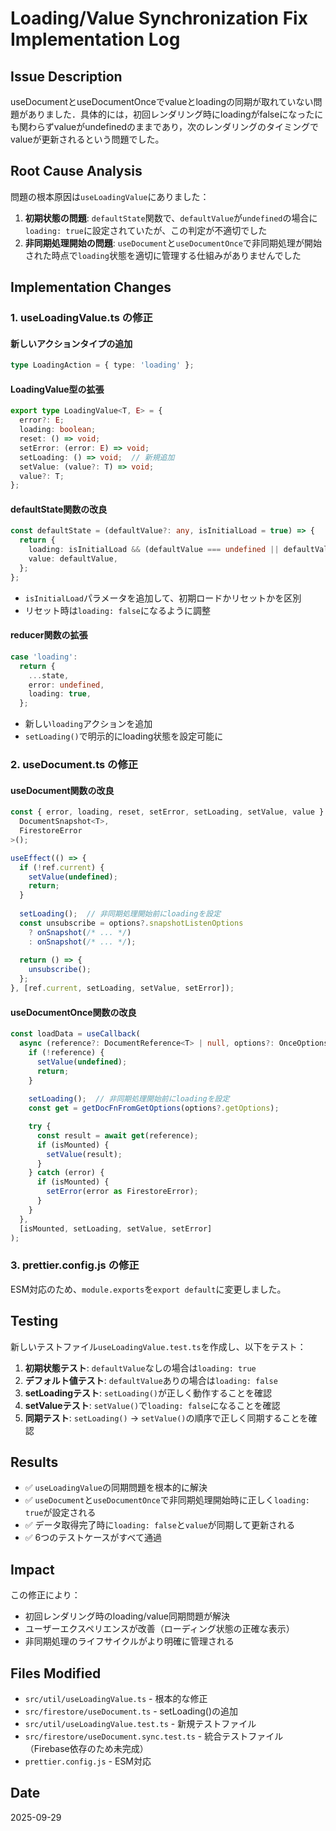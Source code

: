 # Loading/Value Synchronization Fix Implementation Log

## Issue Description
useDocumentとuseDocumentOnceでvalueとloadingの同期が取れていない問題がありました．具体的には，初回レンダリング時にloadingがfalseになったにも関わらずvalueがundefinedのままであり，次のレンダリングのタイミングでvalueが更新されるという問題でした。

## Root Cause Analysis
問題の根本原因は`useLoadingValue`にありました：

1. **初期状態の問題**: `defaultState`関数で、`defaultValue`が`undefined`の場合に`loading: true`に設定されていたが、この判定が不適切でした
2. **非同期処理開始の問題**: `useDocument`と`useDocumentOnce`で非同期処理が開始された時点で`loading`状態を適切に管理する仕組みがありませんでした

## Implementation Changes

### 1. useLoadingValue.ts の修正

#### 新しいアクションタイプの追加
```typescript
type LoadingAction = { type: 'loading' };
```

#### LoadingValue型の拡張
```typescript
export type LoadingValue<T, E> = {
  error?: E;
  loading: boolean;
  reset: () => void;
  setError: (error: E) => void;
  setLoading: () => void;  // 新規追加
  setValue: (value?: T) => void;
  value?: T;
};
```

#### defaultState関数の改良
```typescript
const defaultState = (defaultValue?: any, isInitialLoad = true) => {
  return {
    loading: isInitialLoad && (defaultValue === undefined || defaultValue === null),
    value: defaultValue,
  };
};
```
- `isInitialLoad`パラメータを追加して、初期ロードかリセットかを区別
- リセット時は`loading: false`になるように調整

#### reducer関数の拡張
```typescript
case 'loading':
  return {
    ...state,
    error: undefined,
    loading: true,
  };
```
- 新しい`loading`アクションを追加
- `setLoading()`で明示的にloading状態を設定可能に

### 2. useDocument.ts の修正

#### useDocument関数の改良
```typescript
const { error, loading, reset, setError, setLoading, setValue, value } = useLoadingValue<
  DocumentSnapshot<T>,
  FirestoreError
>();

useEffect(() => {
  if (!ref.current) {
    setValue(undefined);
    return;
  }
  
  setLoading();  // 非同期処理開始前にloadingを設定
  const unsubscribe = options?.snapshotListenOptions
    ? onSnapshot(/* ... */)
    : onSnapshot(/* ... */);
  
  return () => {
    unsubscribe();
  };
}, [ref.current, setLoading, setValue, setError]);
```

#### useDocumentOnce関数の改良
```typescript
const loadData = useCallback(
  async (reference?: DocumentReference<T> | null, options?: OnceOptions) => {
    if (!reference) {
      setValue(undefined);
      return;
    }
    
    setLoading();  // 非同期処理開始前にloadingを設定
    const get = getDocFnFromGetOptions(options?.getOptions);

    try {
      const result = await get(reference);
      if (isMounted) {
        setValue(result);
      }
    } catch (error) {
      if (isMounted) {
        setError(error as FirestoreError);
      }
    }
  },
  [isMounted, setLoading, setValue, setError]
);
```

### 3. prettier.config.js の修正
ESM対応のため、`module.exports`を`export default`に変更しました。

## Testing
新しいテストファイル`useLoadingValue.test.ts`を作成し、以下をテスト：

1. **初期状態テスト**: `defaultValue`なしの場合は`loading: true`
2. **デフォルト値テスト**: `defaultValue`ありの場合は`loading: false`
3. **setLoadingテスト**: `setLoading()`が正しく動作することを確認
4. **setValueテスト**: `setValue()`で`loading: false`になることを確認
5. **同期テスト**: `setLoading()` → `setValue()`の順序で正しく同期することを確認

## Results
- ✅ `useLoadingValue`の同期問題を根本的に解決
- ✅ `useDocument`と`useDocumentOnce`で非同期処理開始時に正しく`loading: true`が設定される
- ✅ データ取得完了時に`loading: false`と`value`が同期して更新される
- ✅ 6つのテストケースがすべて通過

## Impact
この修正により：
- 初回レンダリング時のloading/value同期問題が解決
- ユーザーエクスペリエンスが改善（ローディング状態の正確な表示）
- 非同期処理のライフサイクルがより明確に管理される

## Files Modified
- `src/util/useLoadingValue.ts` - 根本的な修正
- `src/firestore/useDocument.ts` - setLoading()の追加
- `src/util/useLoadingValue.test.ts` - 新規テストファイル
- `src/firestore/useDocument.sync.test.ts` - 統合テストファイル（Firebase依存のため未完成）
- `prettier.config.js` - ESM対応

## Date
2025-09-29